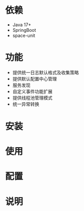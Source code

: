 # 依赖

 - Java 17+
 - SpringBoot
 - space-unit

# 功能
 
 - 提供统一日志默认格式及收集策略
 - 提供默认配置中心管理
 - 服务发现
 - 自定义事件功能扩展
 - 提供线程池管理模式
 - 统一异常转换

# 安装

# 使用

# 配置

# 说明